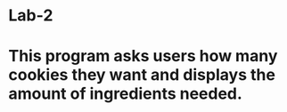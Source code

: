 # Lab-2
# This program asks users how many cookies they want and displays the amount of ingredients needed.
